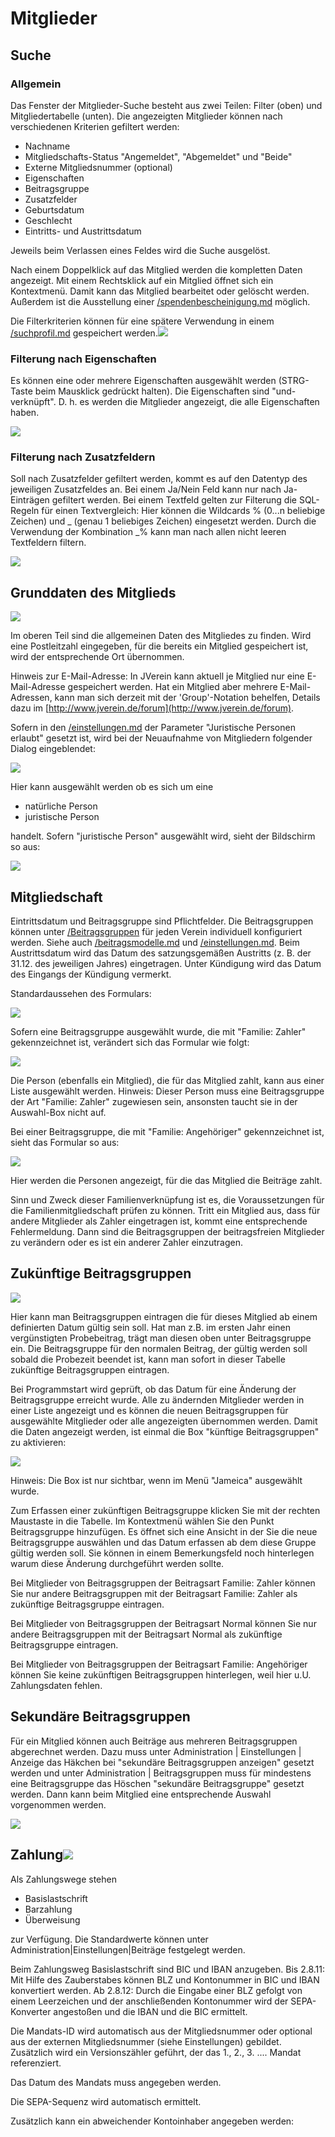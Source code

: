 # Mitglieder

## Suche

### Allgemein

Das Fenster der Mitglieder-Suche besteht aus zwei Teilen: Filter \(oben\) und Mitgliedertabelle \(unten\). Die angezeigten Mitglieder können nach verschiedenen Kriterien gefiltert werden:

* Nachname
* Mitgliedschafts-Status "Angemeldet", "Abgemeldet" und "Beide"
* Externe Mitgliedsnummer \(optional\)
* Eigenschaften
* Beitragsgruppe
* Zusatzfelder
* Geburtsdatum
* Geschlecht
* Eintritts- und Austrittsdatum

Jeweils beim Verlassen eines Feldes wird die Suche ausgelöst.

Nach einem Doppelklick auf das Mitglied werden die kompletten Daten angezeigt. Mit einem Rechtsklick auf ein Mitglied öffnet sich ein Kontextmenü. Damit kann das Mitglied bearbeitet oder gelöscht werden. Außerdem ist die Ausstellung einer [/spendenbescheinigung.md](/spendenbescheinigung.md) möglich.

Die Filterkriterien können für eine spätere Verwendung in einem [/suchprofil.md](/suchprofil.md)  gespeichert werden.![](/assets/MitgliedSuche.png)

### Filterung nach Eigenschaften

Es können eine oder mehrere Eigenschaften ausgewählt werden \(STRG-Taste beim Mausklick gedrückt halten\). Die Eigenschaften sind "und-verknüpft". D. h. es werden die Mitglieder angezeigt, die alle Eigenschaften haben.

![](/assets/Mitgliedsucheeigenschaften13.jpg)

### Filterung nach Zusatzfeldern

Soll nach Zusatzfelder gefiltert werden, kommt es auf den Datentyp des jeweiligen Zusatzfeldes an. Bei einem Ja/Nein Feld kann nur nach Ja-Einträgen gefiltert werden. Bei einem Textfeld gelten zur Filterung die SQL-Regeln für einen Textvergleich: Hier können die Wildcards % \(0...n beliebige Zeichen\) und \_ \(genau 1 beliebiges Zeichen\) eingesetzt werden. Durch die Verwendung der Kombination \_% kann man nach allen nicht leeren Textfeldern filtern.

![](/assets/MitgliedSucheZusatzfelder.jpg)

## Grunddaten des Mitglieds

![](/assets/Mitgliedgrunddaten.png)

Im oberen Teil sind die allgemeinen Daten des Mitgliedes zu finden. Wird eine Postleitzahl eingegeben, für die bereits ein Mitglied gespeichert ist, wird der entsprechende Ort übernommen.

Hinweis zur E-Mail-Adresse: In JVerein kann aktuell je Mitglied nur eine E-Mail-Adresse gespeichert werden. Hat ein Mitglied aber mehrere E-Mail-Adressen, kann man sich derzeit mit der 'Group'-Notation behelfen, Details dazu im [http://www.jverein.de/forum](http://www.jverein.de/forum).

Sofern in den [/einstellungen.md](/einstellungen.md) der Parameter "Juristische Personen erlaubt" gesetzt ist, wird bei der Neuaufnahme von Mitgliedern folgender Dialog eingeblendet:

![](/assets/MitgliedPersonenart.png)

Hier kann ausgewählt werden ob es sich um eine

* natürliche Person
* juristische Person

handelt. Sofern "juristische Person" ausgewählt wird, sieht der Bildschirm so aus:

![](/assets/MitgliedJuristischePerson.png)

## Mitgliedschaft

Eintrittsdatum und Beitragsgruppe sind Pflichtfelder. Die Beitragsgruppen können unter [/Beitragsgruppen](/Beitragsgruppen) für jeden Verein individuell konfiguriert werden. Siehe auch [/beitragsmodelle.md](/beitragsmodelle.md) und [/einstellungen.md](/einstellungen.md). Beim Austrittsdatum wird das Datum des satzungsgemäßen Austritts \(z. B. der 31.12. des jeweiligen Jahres\) eingetragen. Unter Kündigung wird das Datum des Eingangs der Kündigung vermerkt.

Standardaussehen des Formulars:

![](/assets/Mitgliedmitgliedschaft.png)

Sofern eine Beitragsgruppe ausgewählt wurde, die mit "Familie: Zahler" gekennzeichnet ist, verändert sich das Formular wie folgt:

![](/assets/MitgliedmitgliedschaftZahler.png)

Die Person \(ebenfalls ein Mitglied\), die für das Mitglied zahlt, kann aus einer Liste ausgewählt werden. Hinweis: Dieser Person muss eine Beitragsgruppe der Art "Familie: Zahler" zugewiesen sein, ansonsten taucht sie in der Auswahl-Box nicht auf.

Bei einer Beitragsgruppe, die mit "Familie: Angehöriger" gekennzeichnet ist, sieht das Formular so aus:

![](/assets/MitgliedMitgliedschaftFamilienverband.png)

Hier werden die Personen angezeigt, für die das Mitglied die Beiträge zahlt.

Sinn und Zweck dieser Familienverknüpfung ist es, die Voraussetzungen für die Familienmitgliedschaft prüfen zu können. Tritt ein Mitglied aus, dass für andere Mitglieder als Zahler eingetragen ist, kommt eine entsprechende Fehlermeldung. Dann sind die Beitragsgruppen der beitragsfreien Mitglieder zu verändern oder es ist ein anderer Zahler einzutragen.

## Zukünftige Beitragsgruppen

![](/assets/MitgliedNextBeitragsgruppe.jpg)

Hier kann man Beitragsgruppen eintragen die für dieses Mitglied ab einem definierten Datum gültig sein soll. Hat man z.B. im ersten Jahr einen vergünstigten Probebeitrag, trägt man diesen oben unter Beitragsgruppe ein. Die Beitragsgruppe für den normalen Beitrag, der gültig werden soll sobald die Probezeit beendet ist, kann man sofort in dieser Tabelle zukünftige Beitragsgruppen eintragen.

Bei Programmstart wird geprüft, ob das Datum für eine Änderung der Beitragsgruppe erreicht wurde. Alle zu ändernden Mitglieder werden in einer Liste angezeigt und es können die neuen Beitragsgruppen für ausgewählte Mitglieder oder alle angezeigten übernommen werden. Damit die Daten angezeigt werden, ist einmal die Box "künftige Beitragsgruppen" zu aktivieren:

![](/assets/Boxactivate.png)

Hinweis: Die Box ist nur sichtbar, wenn im Menü "Jameica" ausgewählt wurde.

Zum Erfassen einer zukünftigen Beitragsgruppe klicken Sie mit der rechten Maustaste in die Tabelle. Im Kontextmenü wählen Sie den Punkt Beitragsgruppe hinzufügen. Es öffnet sich eine Ansicht in der Sie die neue Beitragsgruppe auswählen und das Datum erfassen ab dem diese Gruppe gültig werden soll. Sie können in einem Bemerkungsfeld noch hinterlegen warum diese Änderung durchgeführt werden sollte.

Bei Mitglieder von Beitragsgruppen der Beitragsart Familie: Zahler können Sie nur andere Beitragsgruppen mit der Beitragsart Familie: Zahler als zukünftige Beitragsgruppe eintragen.

Bei Mitglieder von Beitragsgruppen der Beitragsart Normal können Sie nur andere Beitragsgruppen mit der Beitragsart Normal als zukünftige Beitragsgruppe eintragen.

Bei Mitglieder von Beitragsgruppen der Beitragsart Familie: Angehöriger können Sie keine zukünftigen Beitragsgruppen hinterlegen, weil hier u.U. Zahlungsdaten fehlen.

## Sekundäre Beitragsgruppen

Für ein Mitglied können auch Beiträge aus mehreren Beitragsgruppen abgerechnet werden. Dazu muss unter Administration \| Einstellungen \| Anzeige das Häkchen bei "sekundäre Beitragsgruppen anzeigen" gesetzt werden und unter Administration \| Beitragsgruppen muss für mindestens eine Beitragsgruppe das Höschen "sekundäre Beitragsgruppe" gesetzt werden. Dann kann beim Mitglied eine entsprechende Auswahl vorgenommen werden. 

![](/assets/Mitgliedsekundärebeitragsgruppen.png)

## Zahlung![](/assets/MitgliedZahlung.png)

Als Zahlungswege stehen

* Basislastschrift
* Barzahlung
* Überweisung

zur Verfügung. Die Standardwerte können unter Administration\|Einstellungen\|Beiträge festgelegt werden.

Beim Zahlungsweg Basislastschrift sind BIC und IBAN anzugeben. Bis 2.8.11: Mit Hilfe des Zauberstabes können BLZ und Kontonummer in BIC und IBAN konvertiert werden. Ab 2.8.12: Durch die Eingabe einer BLZ gefolgt von einem Leerzeichen und der anschließenden Kontonummer wird der SEPA-Konverter angestoßen und die IBAN und die BIC ermittelt.

Die Mandats-ID wird automatisch aus der Mitgliedsnummer oder optional aus der externen Mitgliedsnummer \(siehe Einstellungen\) gebildet. Zusätzlich wird ein Versionszähler geführt, der das 1., 2., 3. .... Mandat referenziert.

Das Datum des Mandats muss angegeben werden.

Die SEPA-Sequenz wird automatisch ermittelt.

Zusätzlich kann ein abweichender Kontoinhaber angegeben werden:

## 



